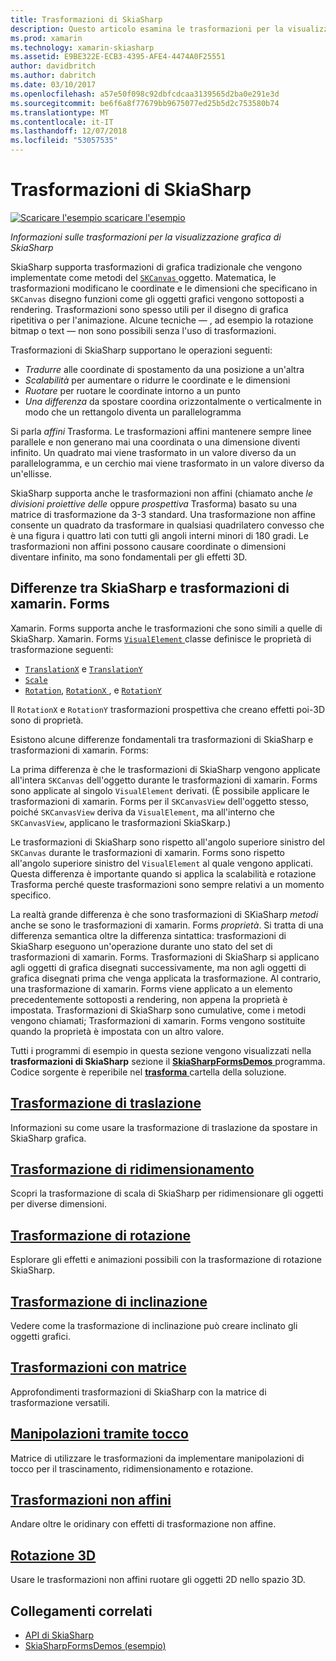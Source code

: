 ```yaml
---
title: Trasformazioni di SkiaSharp
description: Questo articolo esamina le trasformazioni per la visualizzazione grafica di SkiaSharp in applicazioni xamarin. Forms e questo concetto è illustrato con esempio di codice.
ms.prod: xamarin
ms.technology: xamarin-skiasharp
ms.assetid: E9BE322E-ECB3-4395-AFE4-4474A0F25551
author: davidbritch
ms.author: dabritch
ms.date: 03/10/2017
ms.openlocfilehash: a57e50f098c92dbfcdcaa3139565d2ba0e291e3d
ms.sourcegitcommit: be6f6a8f77679bb9675077ed25b5d2c753580b74
ms.translationtype: MT
ms.contentlocale: it-IT
ms.lasthandoff: 12/07/2018
ms.locfileid: "53057535"
---
```

# <a name="skiasharp-transforms"></a>Trasformazioni di SkiaSharp

[![Scaricare l'esempio](~/media/shared/download.png) scaricare l'esempio](https://developer.xamarin.com/samples/xamarin-forms/SkiaSharpForms/Demos/)

_Informazioni sulle trasformazioni per la visualizzazione grafica di SkiaSharp_

SkiaSharp supporta trasformazioni di grafica tradizionale che vengono implementate come metodi del [ `SKCanvas` ](xref:SkiaSharp.SKCanvas) oggetto. Matematica, le trasformazioni modificano le coordinate e le dimensioni che specificano in `SKCanvas` disegno funzioni come gli oggetti grafici vengono sottoposti a rendering. Trasformazioni sono spesso utili per il disegno di grafica ripetitiva o per l'animazione. Alcune tecniche &mdash; , ad esempio la rotazione bitmap o text &mdash; non sono possibili senza l'uso di trasformazioni.

Trasformazioni di SkiaSharp supportano le operazioni seguenti:

- *Tradurre* alle coordinate di spostamento da una posizione a un'altra
- *Scalabilità* per aumentare o ridurre le coordinate e le dimensioni
- *Ruotare* per ruotare le coordinate intorno a un punto
- *Una differenza* da spostare coordina orizzontalmente o verticalmente in modo che un rettangolo diventa un parallelogramma

Si parla *affini* Trasforma. Le trasformazioni affini mantenere sempre linee parallele e non generano mai una coordinata o una dimensione diventi infinito. Un quadrato mai viene trasformato in un valore diverso da un parallelogramma, e un cerchio mai viene trasformato in un valore diverso da un'ellisse.

SkiaSharp supporta anche le trasformazioni non affini (chiamato anche *le divisioni proiettive delle* oppure *prospettiva* Trasforma) basato su una matrice di trasformazione da 3-3 standard. Una trasformazione non affine consente un quadrato da trasformare in qualsiasi quadrilatero convesso che è una figura i quattro lati con tutti gli angoli interni minori di 180 gradi. Le trasformazioni non affini possono causare coordinate o dimensioni diventare infinito, ma sono fondamentali per gli effetti 3D.

## <a name="differences-between-skiasharp-and-xamarinforms-transforms"></a>Differenze tra SkiaSharp e trasformazioni di xamarin. Forms

Xamarin. Forms supporta anche le trasformazioni che sono simili a quelle di SkiaSharp. Xamarin. Forms [ `VisualElement` ](xref:Xamarin.Forms.VisualElement) classe definisce le proprietà di trasformazione seguenti:

- [`TranslationX`](xref:Xamarin.Forms.VisualElement.TranslationX) e [`TranslationY`](xref:Xamarin.Forms.VisualElement.TranslationY)
- [`Scale`](xref:Xamarin.Forms.VisualElement.Scale)
- [`Rotation`](xref:Xamarin.Forms.VisualElement.Rotation), [ `RotationX` ](xref:Xamarin.Forms.VisualElement.RotationX), e [`RotationY`](xref:Xamarin.Forms.VisualElement.RotationY)

Il `RotationX` e `RotationY` trasformazioni prospettiva che creano effetti poi-3D sono di proprietà.

Esistono alcune differenze fondamentali tra trasformazioni di SkiaSharp e trasformazioni di xamarin. Forms:

La prima differenza è che le trasformazioni di SkiaSharp vengono applicate all'intera `SKCanvas` dell'oggetto durante le trasformazioni di xamarin. Forms sono applicate al singolo `VisualElement` derivati. (È possibile applicare le trasformazioni di xamarin. Forms per il `SKCanvasView` dell'oggetto stesso, poiché `SKCanvasView` deriva da `VisualElement`, ma all'interno che `SKCanvasView`, applicano le trasformazioni SkiaSkarp.)

Le trasformazioni di SkiaSharp sono rispetto all'angolo superiore sinistro del `SKCanvas` durante le trasformazioni di xamarin. Forms sono rispetto all'angolo superiore sinistro del `VisualElement` al quale vengono applicati. Questa differenza è importante quando si applica la scalabilità e rotazione Trasforma perché queste trasformazioni sono sempre relativi a un momento specifico.

La realtà grande differenza è che sono trasformazioni di SKiaSharp *metodi* anche se sono le trasformazioni di xamarin. Forms *proprietà*. Si tratta di una differenza semantica oltre la differenza sintattica: trasformazioni di SkiaSharp eseguono un'operazione durante uno stato del set di trasformazioni di xamarin. Forms. Trasformazioni di SkiaSharp si applicano agli oggetti di grafica disegnati successivamente, ma non agli oggetti di grafica disegnati prima che venga applicata la trasformazione. Al contrario, una trasformazione di xamarin. Forms viene applicato a un elemento precedentemente sottoposti a rendering, non appena la proprietà è impostata. Trasformazioni di SkiaSharp sono cumulative, come i metodi vengono chiamati; Trasformazioni di xamarin. Forms vengono sostituite quando la proprietà è impostata con un altro valore.

Tutti i programmi di esempio in questa sezione vengono visualizzati nella **trasformazioni di SkiaSharp** sezione il [ **SkiaSharpFormsDemos** ](https://developer.xamarin.com/samples/xamarin-forms/SkiaSharpForms/Demos/) programma. Codice sorgente è reperibile nel [ **trasforma** ](https://github.com/xamarin/xamarin-forms-samples/tree/master/SkiaSharpForms/Demos/Demos/SkiaSharpFormsDemos/Transforms) cartella della soluzione.

## <a name="the-translate-transformtranslatemd"></a>[Trasformazione di traslazione](translate.md)

Informazioni su come usare la trasformazione di traslazione da spostare in SkiaSharp grafica.

## <a name="the-scale-transformscalemd"></a>[Trasformazione di ridimensionamento](scale.md)

Scopri la trasformazione di scala di SkiaSharp per ridimensionare gli oggetti per diverse dimensioni.

## <a name="the-rotate-transformrotatemd"></a>[Trasformazione di rotazione](rotate.md)

Esplorare gli effetti e animazioni possibili con la trasformazione di rotazione SkiaSharp.

## <a name="the-skew-transformskewmd"></a>[Trasformazione di inclinazione](skew.md)

Vedere come la trasformazione di inclinazione può creare inclinato gli oggetti grafici.

## <a name="matrix-transformsmatrixmd"></a>[Trasformazioni con matrice](matrix.md)

Approfondimenti trasformazioni di SkiaSharp con la matrice di trasformazione versatili.

## <a name="touch-manipulationstouchmd"></a>[Manipolazioni tramite tocco](touch.md)

Matrice di utilizzare le trasformazioni da implementare manipolazioni di tocco per il trascinamento, ridimensionamento e rotazione.

## <a name="non-affine-transformsnon-affinemd"></a>[Trasformazioni non affini](non-affine.md)

Andare oltre le oridinary con effetti di trasformazione non affine.

## <a name="3d-rotation3d-rotationmd"></a>[Rotazione 3D](3d-rotation.md)

Usare le trasformazioni non affini ruotare gli oggetti 2D nello spazio 3D.


## <a name="related-links"></a>Collegamenti correlati

- [API di SkiaSharp](https://docs.microsoft.com/dotnet/api/skiasharp)
- [SkiaSharpFormsDemos (esempio)](https://developer.xamarin.com/samples/xamarin-forms/SkiaSharpForms/Demos/)
